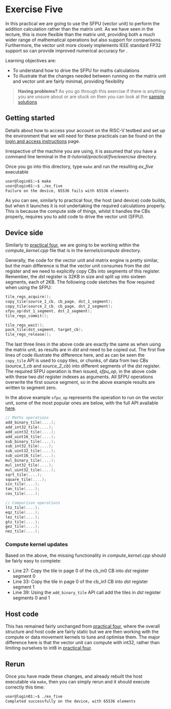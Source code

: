 # Exercise Five

In this practical we are going to use the SFPU (vector unit) to perform the addition calculation rather than the matrix unit. As we have seen in the lecture, this is more flexible than the matrix unit, providing both a much wider range of mathematical operations but also support for comparisons. Furthermore, the vector unit more closely implements IEEE standard FP32 support so can provide improved numerical accuracy for .  

Learning objectives are:

* To understand how to drive the SFPU for maths calculations
* To illustrate that the changes needed between running on the matrix unit and vector unit are fairly minimal, providing flexibility

>**Having problems?**
> As you go through this exercise if there is anything you are unsure about or are stuck on then you can look at the [sample solutions](../sample_solutions)

## Getting started

Details about how to access your account on the RISC-V testbed and set up the environment that we will need for these practicals can be found on the [login and access instructions](https://github.com/RISCVtestbed/tt-tutorial/blob/main/practical/general/RV-testbed.md) page.

Irrespective of the machine you are using, it is assumed that you have a command line terminal in the _tt-tutorial/practical/five/exercise_ directory.

Once you go into this directory, type `make` and run the resulting _ex_five_ executable


```bash
user@login01:~$ make
user@login01:~$ ./ex_five
Failure on the device, 65536 fails with 65536 elements
```

As you can see, similarly to practical four, the host (and device) code builds, but when it launches it is not undertaking the required calculations properly. This is because the compute side of things, whilst it handles the CBs properly, requires you to add code to drive the vector unit (SFPU).

## Device side

Similarly to [practical four](../../four/exercise), we are going to be working within the _compute_kernel.cpp_ file that is in the _kernels/compute_ directory. 

Generally, the code for the vector unit and matrix engine is pretty similar, but the main difference is that the vector unit consumes from the _dst_ register and we need to explicitly copy CBs into segments of this register. Remember, the _dst_ register is 32KB in size and split up into sixteen segments, each of 2KB. The following code sketches the flow required when using the SFPU:

```c++
tile_regs_acquire();
copy_tile(source_1_cb, cb_page, dst_1_segment);
copy_tile(source_2_cb, cb_page, dst_2_segment);
sfpu_op(dst_1_segment, dst_2_segment);
tile_regs_commit();

tile_regs_wait();
pack_tile(dst_segment, target_cb);
tile_regs_release();
```

The last three lines in the above code are exactly the same as when using the matrix unit, as results are in _dst_ and need to be copied out. The first five lines of code illustrate the difference here, and as can be seen the `copy_tile` API is used to copy tiles, or chunks, of data from two CBs (_source_1_cb_ and _source_2_cb_) into different segments of the _dst_ register. The required SFPU operation is then issued, _sfpu_op_, in the above code with these two _dst_ register indexes as arguments. All SFPU operations overwrite the first source segment, so in the above example results are written to segment zero.

In the above example `sfpu_op` represents the operation to run on the vector unit, some of the most popular ones are below, with the full API available [here](https://docs.tenstorrent.com/tt-metal/latest/tt-metalium/tt_metal/apis/index.html). 

```c++
// Maths operations
add_binary_tile(....);
add_int32_tile(....);
add_uint32_tile(....);
add_uint16_tile(....);
sub_binary_tile(....);
sub_int32_tile(....);
sub_uint32_tile(....);
sub_uint16_tile(....);
mul_binary_tile(....);
mul_int32_tile(....);
mul_uint32_tile(....);
sqrt_tile(....);
square_tile(....);
sin_tile(....);
tan_tile(....);
cos_tile(....);

// Comparison operations
ltz_tile(....);
eqz_tile(....);
lez_tile(....);
gtz_tile(....);
gez_tile(....);
nez_tile(....);
```

### Compute kernel updates

Based on the above, the missing functionality in _compute_kernel.cpp_ should be fairly easy to complete:

* Line 27: Copy the tile in page 0 of the cb_in0 CB into _dst_ register segment 0
* Line 33: Copy the tile in page 0 of the cb_in1 CB into _dst_ register segment 1
* Line 39: Using the `add_binary_tile` API call add the tiles in _dst_ register segments 0 and 1

## Host code

This has remained fairly unchanged from [practical four](../../four/exercise), where the overall structure and host code are fairly static but we are then working with the compute or data movement kernels to tune and optimise them. The major difference here is that the vector unit can compute with int32, rather than limiting ourselves to int8 in [practical four](../../four/exercise).

## Rerun

Once you have made these changes, and already rebuilt the host executable via `make`, then you can simply rerun and it should execute correctly this time:

```bash
user@login01:~$ ./ex_five
Completed successfully on the device, with 65536 elements
```
